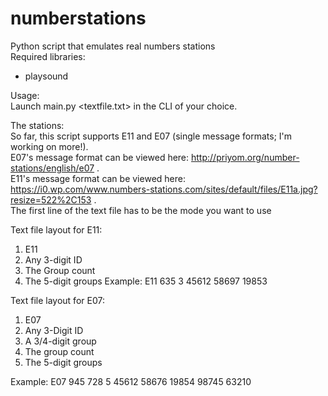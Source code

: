# numberstations
Python script that emulates real numbers stations  
Required libraries:  
- playsound

Usage:  
Launch main.py <textfile.txt> in the CLI of your choice.  

The stations:  
So far, this script supports E11 and E07 (single message formats; I'm working on more!).  
E07's message format can be viewed here: http://priyom.org/number-stations/english/e07 .  
E11's message format can be viewed here: https://i0.wp.com/www.numbers-stations.com/sites/default/files/E11a.jpg?resize=522%2C153 .  
The first line of the text file has to be the mode you want to use  

Text file layout for E11:
1.  E11
2.  Any 3-digit ID
3.  The Group count
4.  The 5-digit groups
Example:
E11
635
3
45612 58697 19853

Text file layout for E07:
1.  E07
2.  Any 3-Digit ID
3.  A 3/4-digit group
4.  The group count
5.  The 5-digit groups

Example:
E07
945
728
5
45612 58676 19854 98745 63210
